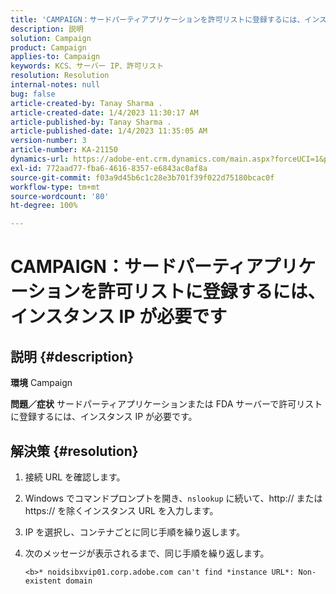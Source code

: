 ```yaml
---
title: 'CAMPAIGN：サードパーティアプリケーションを許可リストに登録するには、インスタンス IP が必要です'
description: 説明
solution: Campaign
product: Campaign
applies-to: Campaign
keywords: KCS、サーバー IP、許可リスト
resolution: Resolution
internal-notes: null
bug: false
article-created-by: Tanay Sharma .
article-created-date: 1/4/2023 11:30:17 AM
article-published-by: Tanay Sharma .
article-published-date: 1/4/2023 11:35:05 AM
version-number: 3
article-number: KA-21150
dynamics-url: https://adobe-ent.crm.dynamics.com/main.aspx?forceUCI=1&pagetype=entityrecord&etn=knowledgearticle&id=57c7d027-238c-ed11-81ac-6045bd006a22
exl-id: 772aad77-fba6-4616-8357-e6843ac0af8a
source-git-commit: f03a9d45b6c1c28e3b701f39f022d75180bcac0f
workflow-type: tm+mt
source-wordcount: '80'
ht-degree: 100%

---
```


# CAMPAIGN：サードパーティアプリケーションを許可リストに登録するには、インスタンス IP が必要です

## 説明 {#description}

<b>環境</b>
Campaign


<b>問題／症状</b>
サードパーティアプリケーションまたは FDA サーバーで許可リストに登録するには、インスタンス IP が必要です。


## 解決策 {#resolution}


1. 接続 URL を確認します。
2. Windows でコマンドプロンプトを開き、`nslookup` に続いて、http:// または https:// を除くインスタンス URL を入力します。
3. IP を選択し、コンテナごとに同じ手順を繰り返します。
4. 次のメッセージが表示されるまで、同じ手順を繰り返します。

   `<b>* noidsibxvip01.corp.adobe.com can't find *instance URL*: Non-existent domain`

